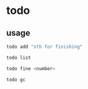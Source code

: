 # todo

## usage
``` bash
todo add "sth for finishing"
```

``` bash
todo list
```

``` bash
todo fine <number>
```

``` bash
todo gc
```
